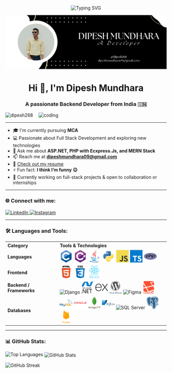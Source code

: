 <p align="center">
  <img src="https://readme-typing-svg.herokuapp.com?font=Fira+Code&weight=500&size=24&pause=1000&color=00FFAB&center=true&vCenter=true&width=435&lines=Backend+Developer;MERN+Stack+Explorer;Open+Source+Contributor;Let's+Build+Cool+Stuff!;Django+Developer;database+developer+roles" alt="Typing SVG" />
</p>

![logo](https://github.com/dipesh268/dipesh268/blob/main/template_photo.png)
<h1 align="center">Hi 👋, I'm Dipesh Mundhara</h1>
<h3 align="center">A passionate Backend Developer from India 🇮🇳</h3>

<img align="right" alt="coding" width="400" src="https://user-images.githubusercontent.com/55389276/140866485-8fb1c876-9a8f-4d6a-98dc-08c4981eaf70.gif">

<p align="left">
  <img src="https://komarev.com/ghpvc/?username=dipesh268&label=Profile%20views&color=0e75b6&style=flat" alt="dipesh268" />
</p>

---

- 🎓 I'm currently pursuing **MCA**
- 💻 Passionate about Full Stack Development and exploring new technologies
- 💬 Ask me about **ASP.NET, PHP with Ecxpress.Js, and MERN Stack**
- 📫 Reach me at **dipeshmundhara09@gmail.com**
- 📄 [Check out my resume](https://drive.google.com/file/d/1HzWX2ZGkF4ZmW3dD1E2bOwmasi6UqLPs/view?usp=drive_link)
- ⚡ Fun fact: **I think I’m funny 😉**
- 🚀 Currently working on full-stack projects & open to collaboration or internships

---

<h3 align="left">🌐 Connect with me:</h3>
<p align="left">
  <a href="https://www.linkedin.com/in/dipesh-mundhara-5991942bb/" target="blank">
    <img align="center" src="https://raw.githubusercontent.com/rahuldkjain/github-profile-readme-generator/master/src/images/icons/Social/linked-in-alt.svg" alt="LinkedIn" height="30" width="40" />
  </a>
  <a href="https://instagram.com/_dipesh36_" target="blank">
    <img align="center" src="https://raw.githubusercontent.com/rahuldkjain/github-profile-readme-generator/master/src/images/icons/Social/instagram.svg" alt="Instagram" height="30" width="40" />
  </a>
</p>

---



<h3 align="left">🛠️ Languages and Tools:</h3>

<table>
  <tr>
    <th align="left">Category</th>
    <th align="left">Tools & Technologies</th>
  </tr>
  
  <tr>
    <td><b>Languages</b></td>
    <td>
      <img src="https://raw.githubusercontent.com/devicons/devicon/master/icons/c/c-original.svg" alt="C" width="40" height="40"/>
      <img src="https://raw.githubusercontent.com/devicons/devicon/master/icons/csharp/csharp-original.svg" alt="C#" width="40" height="40"/>
      <img src="https://raw.githubusercontent.com/devicons/devicon/master/icons/java/java-original.svg" alt="Java" width="40" height="40"/>
      <img src="https://raw.githubusercontent.com/devicons/devicon/master/icons/python/python-original.svg" alt="Python" width="40" height="40"/>
      <img src="https://raw.githubusercontent.com/devicons/devicon/master/icons/javascript/javascript-original.svg" alt="JavaScript" width="40" height="40"/>
      <img src="https://raw.githubusercontent.com/devicons/devicon/master/icons/typescript/typescript-original.svg" alt="TypeScript" width="40" height="40"/>
      <img src="https://raw.githubusercontent.com/devicons/devicon/master/icons/php/php-original.svg" alt="PHP" width="40" height="40"/>
    </td>
  </tr>

  <tr>
    <td><b>Frontend</b></td>
    <td>
      <img src="https://raw.githubusercontent.com/devicons/devicon/master/icons/html5/html5-original-wordmark.svg" alt="HTML5" width="40" height="40"/>
      <img src="https://raw.githubusercontent.com/devicons/devicon/master/icons/css3/css3-original-wordmark.svg" alt="CSS3" width="40" height="40"/>
      <img src="https://raw.githubusercontent.com/devicons/devicon/master/icons/react/react-original-wordmark.svg" alt="React" width="40" height="40"/>
    </td>
  </tr>

  <tr>
    <td><b>Backend / Frameworks</b></td>
    <td>
      <img src="https://cdn.worldvectorlogo.com/logos/django.svg" alt="Django" width="40" height="40"/>
      <img src="https://raw.githubusercontent.com/devicons/devicon/master/icons/dot-net/dot-net-original-wordmark.svg" alt=".NET" width="40" height="40"/>
      <img src="https://raw.githubusercontent.com/devicons/devicon/master/icons/express/express-original.svg" alt="Express.js" width="40" height="40"/>
      <img src="https://raw.githubusercontent.com/devicons/devicon/master/icons/wordpress/wordpress-original.svg" alt="WordPress" width="40" height="40"/>
      <img src="https://www.vectorlogo.zone/logos/figma/figma-icon.svg" alt="Figma" width="40" height="40"/>
      <img src="https://raw.githubusercontent.com/devicons/devicon/master/icons/laravel/laravel-plain-wordmark.svg" alt="Laravel" width="40" height="40"/>
    </td>
  </tr>

  <tr>
    <td><b>Databases</b></td>
    <td>
      <img src="https://raw.githubusercontent.com/devicons/devicon/master/icons/mysql/mysql-original-wordmark.svg" alt="MySQL" width="40" height="40"/>
      <img src="https://raw.githubusercontent.com/devicons/devicon/master/icons/oracle/oracle-original.svg" alt="Oracle" width="40" height="40"/>
      <img src="https://raw.githubusercontent.com/devicons/devicon/master/icons/mongodb/mongodb-original-wordmark.svg" alt="MongoDB" width="40" height="40"/>
      <img src="https://raw.githubusercontent.com/devicons/devicon/master/icons/sqlite/sqlite-original-wordmark.svg" alt="SQLite" width="40" height="40"/>
      <img src="https://upload.wikimedia.org/wikipedia/commons/8/87/Sql_data_base_with_logo.png" alt="SQL Server" width="40" height="40"/>
      <img src="https://raw.githubusercontent.com/devicons/devicon/master/icons/postgresql/postgresql-plain.svg" alt="PostgreSQL" width="40" height="40"/>
      <img src="https://raw.githubusercontent.com/devicons/devicon/master/icons/firebase/firebase-plain-wordmark.svg" alt="Firebase" width="40" height="40"/>
  </tr>
</table>

---

<h3 align="left">📊 GitHub Stats:</h3>

<p><img align="left" src="https://github-readme-stats.vercel.app/api/top-langs?username=dipesh268&show_icons=true&locale=en&layout=compact&theme=tokyonight" alt="Top Languages" /></p>

<p>&nbsp;<img align="center" src="https://github-readme-stats.vercel.app/api?username=dipesh268&show_icons=true&locale=en&theme=tokyonight" alt="GitHub Stats" /></p>

<p><img align="center" src="https://github-readme-streak-stats.herokuapp.com/?user=dipesh268&theme=tokyonight" alt="GitHub Streak" /></p>
